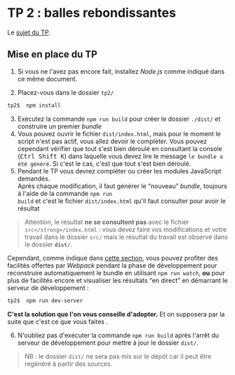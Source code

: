 # TP 2 : balles rebondissantes

  Le [sujet du TP](https://www.fil.univ-lille.fr/~routier/enseignement/licence/js-s4/tdtp/exercices-javascript-balles.html).


## Mise en place du TP

  1. Si vous ne l'avez pas encore fait, installez <i>Node.js</i> comme indiqué dans ce même
    document.  

  2. Placez-vous dans le dossier `tp2/`
```bash  	  
tp2$  npm install
```  
  3. Exécutez la commande `npm run build` pour créer le dossier `./dist/` et construire un premier *bundle*
  4. Vous pouvez ouvrir le fichier `dist/index.html`, mais pour le moment le script n'est pas actif, vous allez devoir le compléter. Vous pouvez cependant vérifier que tout s'est bien déroulé en consultant la console (<kbd>Ctrl Shift K</kbd>) dans laquelle vous devez lire le message `le bundle a été généré`. Si c'est le cas, c'est que tout s'est bien déroulé.
  5.	Pendant le TP vous devrez compléter ou créer les modules JavaScript demandés.  
    Après chaque modification, il faut générer le <q>nouveau</q> <i>bundle</i>, toujours à l'aide de la commande <code>npm run build</code> et c'est le fichier `dist/index.html` qu'il faut consulter pour avoir le résultat

  >  Attention, le résultat <strong>ne se consultent pas</strong> avec le fichier `src</strong>/index.html` : vous devez faire vos modifications et votre travail dans le dossier `src/` mais le résultat du travail est observé dans le dossier **`dist/`**.

  Cependant, comme indiqué dans <a href="https://www.fil.univ-lille1.fr/~routier/enseignement/licence/js-s4/html/template-app.html#heading2" target="new">cette section</a>, vous pouvez profiter des facilités offertes par  <i>Webpack</i> pendant la phase de développement pour reconstruire automatiquement le bundle en utilisant <code>npm run watch</code>, <strong>ou</strong> pour plus de facilités encore et visualiser les résultats <q>en direct</q>  en démarrant le serveur de développement&nbsp;:</p>
```bash
tp2$  npm run dev-server
```
  **C'est la solution que l'on vous conseille d'adopter.** Et on supposera par la suite que c'est ce que vous faites .

  6. N'oubliez pas d'exécuter la commande <code>npm run build</code> après l'arrêt du serveur de développement pour mettre à jour le dossier `dist/`.

> NB : le dossier `dist/` ne sera pas mis sur le dépôt car il peut être regénéré à partir des sources.
